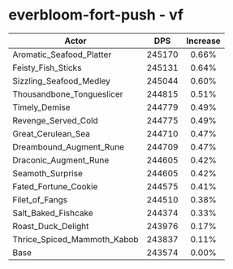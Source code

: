 # everbloom-fort-push - vf
| Actor | DPS | Increase |
|---|:---:|:---:|
|Aromatic_Seafood_Platter|245170|0.66%|
|Feisty_Fish_Sticks|245131|0.64%|
|Sizzling_Seafood_Medley|245044|0.60%|
|Thousandbone_Tongueslicer|244815|0.51%|
|Timely_Demise|244779|0.49%|
|Revenge_Served_Cold|244775|0.49%|
|Great_Cerulean_Sea|244710|0.47%|
|Dreambound_Augment_Rune|244709|0.47%|
|Draconic_Augment_Rune|244605|0.42%|
|Seamoth_Surprise|244605|0.42%|
|Fated_Fortune_Cookie|244575|0.41%|
|Filet_of_Fangs|244510|0.38%|
|Salt_Baked_Fishcake|244374|0.33%|
|Roast_Duck_Delight|243976|0.17%|
|Thrice_Spiced_Mammoth_Kabob|243837|0.11%|
|Base|243574|0.00%|
